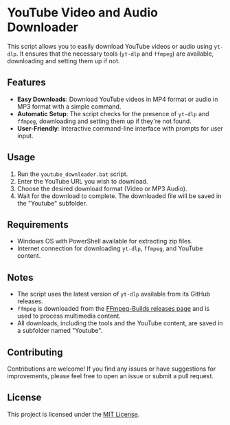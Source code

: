
# YouTube Video and Audio Downloader

This script allows you to easily download YouTube videos or audio using `yt-dlp`. It ensures that the necessary tools (`yt-dlp` and `ffmpeg`) are available, downloading and setting them up if not.

## Features

- **Easy Downloads**: Download YouTube videos in MP4 format or audio in MP3 format with a simple command.
- **Automatic Setup**: The script checks for the presence of `yt-dlp` and `ffmpeg`, downloading and setting them up if they're not found.
- **User-Friendly**: Interactive command-line interface with prompts for user input.

## Usage

1. Run the `youtube_downloader.bat` script.
2. Enter the YouTube URL you wish to download.
3. Choose the desired download format (Video or MP3 Audio).
4. Wait for the download to complete. The downloaded file will be saved in the "Youtube" subfolder.

## Requirements

- Windows OS with PowerShell available for extracting zip files.
- Internet connection for downloading `yt-dlp`, `ffmpeg`, and YouTube content.

## Notes

- The script uses the latest version of `yt-dlp` available from its GitHub releases.
- `ffmpeg` is downloaded from the [FFmpeg-Builds releases page](https://github.com/BtbN/FFmpeg-Builds/releases) and is used to process multimedia content.
- All downloads, including the tools and the YouTube content, are saved in a subfolder named "Youtube".

## Contributing

Contributions are welcome! If you find any issues or have suggestions for improvements, please feel free to open an issue or submit a pull request.

## License

This project is licensed under the [MIT License](https://github.com/Fynn9563/YT-Vid-MP3/blob/master/LICENSE).
